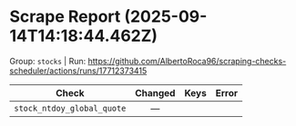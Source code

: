 # Scrape Report (2025-09-14T14:18:44.462Z)

Group: `stocks`  |  Run: https://github.com/AlbertoRoca96/scraping-checks-scheduler/actions/runs/17712373415

| Check | Changed | Keys | Error |
|---|:---:|:--|:--|
| `stock_ntdoy_global_quote` | — |  |  |
